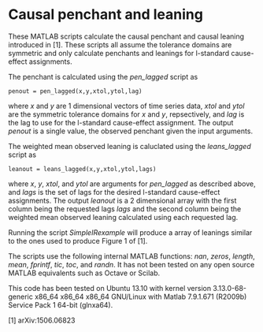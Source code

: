 Causal penchant and leaning
===

These MATLAB scripts calculate the causal penchant and causal leaning introduced in [1].  These scripts all assume the tolerance domains are symmetric and only calculate penchants and leanings for l-standard cause-effect assignments.  

The penchant is calculated using the _pen\_lagged_ script as

    penout = pen_lagged(x,y,xtol,ytol,lag)

where _x_ and _y_ are 1 dimensional vectors of time series data, _xtol_ and _ytol_ are the symmetric tolerance domains for _x_ and _y_, repsectively, and _lag_ is the lag to use for the l-standard cause-effect assignment.  The output _penout_ is a single value, the observed penchant given the input arguments.  

The weighted mean observed leaning is caluclated using the _leans\_lagged_ script as

    leanout = leans_lagged(x,y,xtol,ytol,lags)

where _x_, _y_, _xtol_, and _ytol_ are arguments for _pen\_lagged_ as described above, and _lags_ is the set of lags for the desired l-standard cause-effect assignments.  The output _leanout_ is a 2 dimensional array with the first column being the requested lags _lags_ and the second column being the weighted mean observed leaning calculated using each requested lag.

Running the script _SimpleIRexample_ will produce a array of leanings similar to the ones used to produce Figure 1 of [1].  

The scripts use the following internal MATLAB functions: _nan_, _zeros_, _length_, _mean_, _fprintf_, _tic_, _toc_, and _randn_.  It has not been tested on any open source MATLAB equivalents such as Octave or Scilab.

This code has been tested on Ubuntu 13.10 with kernel version 3.13.0-68-generic x86_64 x86_64 x86_64 GNU/Linux with Matlab 7.9.1.671 (R2009b) Service Pack 1 64-bit (glnxa64).

[1] arXiv:1506.06823
